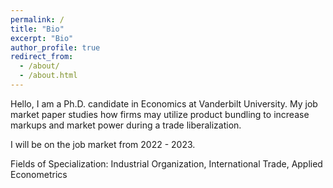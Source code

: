 ```yaml
---
permalink: /
title: "Bio"
excerpt: "Bio"
author_profile: true
redirect_from:
  - /about/
  - /about.html
---
```


Hello, I am a Ph.D. candidate in Economics at Vanderbilt University. My job market paper studies how firms may utilize product bundling to increase markups and market power during a trade liberalization.

I will be on the job market from 2022 - 2023.

Fields of Specialization: Industrial Organization, International Trade, Applied Econometrics
